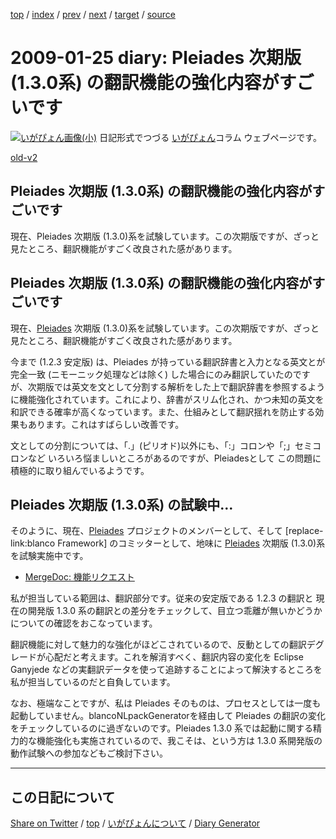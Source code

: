 [top](../index.html) 
 / [index](index.html) 
 / [prev](https://igapyon.github.io/diary/2009/ig090118.html) 
 / [next](https://igapyon.github.io/diary/2009/ig090128.html) 
 / [target](https://igapyon.github.io/diary/2009/ig090125.html) 
 / [source](https://github.com/igapyon/diary/blob/gh-pages/2009/ig090125.html.src.md) 

2009-01-25 diary: Pleiades 次期版 (1.3.0系) の翻訳機能の強化内容がすごいです
=====================================================================================================
[![いがぴょん画像(小)](https://igapyon.github.io/diary/images/iga200306s.jpg "いがぴょん")](https://igapyon.github.io/diary/memo/memoigapyon.html) 日記形式でつづる [いがぴょん](https://igapyon.github.io/diary/memo/memoigapyon.html)コラム ウェブページです。

[old-v2](ig090125-orig.html)

## Pleiades 次期版 (1.3.0系) の翻訳機能の強化内容がすごいです

現在、Pleiades 次期版 (1.3.0)系を試験しています。この次期版ですが、ざっと見たところ、翻訳機能がすごく改良された感があります。


## Pleiades 次期版 (1.3.0系) の翻訳機能の強化内容がすごいです

現在、[Pleiades](http://mergedoc.sourceforge.jp/pleiades.html) 次期版 (1.3.0)系を試験しています。この次期版ですが、ざっと見たところ、翻訳機能がすごく改良された感があります。

今まで (1.2.3 安定版) は、Pleiades が持っている翻訳辞書と入力となる英文とが完全一致 (ニモーニック処理などは除く) した場合にのみ翻訳していたのですが、次期版では英文を文として分割する解析をした上で翻訳辞書を参照するように機能強化されています。これにより、辞書がスリム化され、かつ未知の英文を和訳できる確率が高くなっています。また、仕組みとして翻訳揺れを防止する効果もあります。これはすばらしい改善です。

文としての分割については、「.」(ピリオド)以外にも、「:」コロンや「;」セミコロンなど いろいろ悩ましいところがあるのですが、Pleiadesとして この問題に積極的に取り組んでいるようです。

## Pleiades 次期版 (1.3.0系) の試験中…

そのように、現在、[Pleiades](http://mergedoc.sourceforge.jp/pleiades.html) プロジェクトのメンバーとして、そして [replace-link:blanco
Framework] のコミッターとして、地味に [Pleiades](http://mergedoc.sourceforge.jp/pleiades.html) 次期版 (1.3.0)系を試験実施中です。

* [MergeDoc: 機能リクエスト](http://sourceforge.jp/tracker/?atid=2661&group_id=685&func=browse)

私が担当している範囲は、翻訳部分です。従来の安定版である 1.2.3 の翻訳と 現在の開発版 1.3.0 系の翻訳との差分をチェックして、目立つ乖離が無いかどうかについての確認をおこなっています。

翻訳機能に対して魅力的な強化がほどこされているので、反動としての翻訳デグレードが心配だと考えます。これを解消すべく、翻訳内容の変化を Eclipse
Ganyjede などの実翻訳データを使って追跡することによって解決するところを私が担当しているのだと自負しています。

なお、極端なことですが、私は Pleiades そのものは、プロセスとしては一度も起動していません。blancoNLpackGeneratorを経由して Pleiades の翻訳の変化をチェックしているのに過ぎないのです。Pleiades 1.3.0 系では起動に関する精力的な機能強化も実施されているので、我こそは、という方は
1.3.0 系開発版の動作試験への参加などもご検討下さい。

----------------------------------------------------------------------------------------------------

## この日記について

[Share on Twitter](https://twitter.com/intent/tweet?hashtags=igapyon%2Cdiary%2C%E3%81%84%E3%81%8C%E3%81%B4%E3%82%87%E3%82%93&text=Pleiades+%E6%AC%A1%E6%9C%9F%E7%89%88+%281.3.0%E7%B3%BB%29+%E3%81%AE%E7%BF%BB%E8%A8%B3%E6%A9%9F%E8%83%BD%E3%81%AE%E5%BC%B7%E5%8C%96%E5%86%85%E5%AE%B9%E3%81%8C%E3%81%99%E3%81%94%E3%81%84%E3%81%A7%E3%81%99&url=https%3A%2F%2Figapyon.github.io%2Fdiary%2F2009%2Fig090125.html) / [top](../index.html) / [いがぴょんについて](https://igapyon.github.io/diary/memo/memoigapyon.html) / [Diary Generator](https://github.com/igapyon/igapyonv3)
